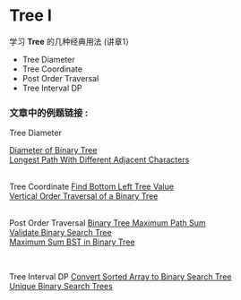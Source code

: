 
# Tree  I
学习 **Tree** 的几种经典用法  (讲章1）

 - Tree Diameter
 - Tree Coordinate
 - Post Order Traversal
 - Tree Interval DP

  
### 文章中的例题链接 :  

  Tree Diameter
  
 [Diameter of Binary Tree](https://leetcode.com/problems/diameter-of-binary-tree) <br/>
 [Longest Path With Different Adjacent Characters](https://leetcode.com/problems/longest-path-with-different-adjacent-characters)<br/>
<br/>

Tree Coordinate
[  Find Bottom Left Tree Value](https://leetcode.com/problems/find-bottom-left-tree-value)<br/>
[ Vertical Order Traversal of a Binary Tree](https://leetcode.com/problems/vertical-order-traversal-of-a-binary-tree)<br/>
<br/>

Post Order Traversal
[ Binary Tree Maximum Path Sum](https://leetcode.com/problems/binary-tree-maximum-path-sum)<br/>
[Validate Binary Search Tree](https://leetcode.com/problems/validate-binary-search-tree)<br/>
[Maximum Sum BST in Binary Tree](https://leetcode.com/problems/maximum-sum-bst-in-binary-tree)<br/>


<br/>

Tree Interval DP
[Convert Sorted Array to Binary Search Tree](https://leetcode.com/problems/convert-sorted-array-to-binary-search-tree)<br/>
[Unique Binary Search Trees](https://leetcode.com/problems/unique-binary-search-trees)
  <br/>



